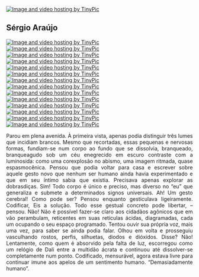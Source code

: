<a href="" target="_blank"><img src="http://i65.tinypic.com/2cqbhaq.jpg" border="0" alt="Image and video hosting by TinyPic"></a> 
## Sérgio Araújo

<a href="https://www.facebook.com/sergioaraujofb" target="_blank"><img src="http://i63.tinypic.com/20js9wy.jpg" border="0" alt="Image and video hosting by TinyPic"></a> <a href="https://twitter.com/sergioaraujo" target="_blank"><img src="http://i68.tinypic.com/v7cqdx.jpg" border="0" alt="Image and video hosting by TinyPic"></a> <a href="https://plus.google.com/u/0/+S%C3%A9rgioAra%C3%BAjosalinas" target="_blank"><img src="http://i63.tinypic.com/n3azoy.jpg" border="0" alt="Image and video hosting by TinyPic"></a> <a href="https://www.linkedin.com/in/sergioaraujo709/" target="_blank"><img src="http://i64.tinypic.com/sy332v.jpg" border="0" alt="Image and video hosting by TinyPic"></a> <a href="http://palavras.digasalinas.com" target="_blank"><img src="http://i68.tinypic.com/kcm3ci.jpg" border="0" alt="Image and video hosting by TinyPic"></a> <a href="https://t.co/JDtIZSfA8D" target="_blank"><img src="http://i67.tinypic.com/2s1nmyr.jpg" border="0" alt="Image and video hosting by TinyPic"></a> <a href="https://keybase.io/verbis" target="_blank"><img src="http://i67.tinypic.com/2ag6835.jpg" border="0" alt="Image and video hosting by TinyPic"></a> <a href="https://hack.chat/?sergio" target="_blank"><img src="http://i64.tinypic.com/rj0dhf.jpg" border="0" alt="Image and video hosting by TinyPic"></a> <a href="http://educacaoecultura.digasalinas.com/" target="_blank"><img src="http://i67.tinypic.com/2vmwtnq.jpg" border="0" alt="Image and video hosting by TinyPic"></a> <a href="https://www.youtube.com/user/sergioaraujo1000/videos" target="_blank"><img src="http://i64.tinypic.com/2929pmp.jpg" border="0" alt="Image and video hosting by TinyPic"></a> <a href="https://scholar.google.com.br/citations?user=xD93mEEAAAAJ&hl=pt-BR" target="_blank"><img src="http://i63.tinypic.com/28s11u.jpg" border="0" alt="Image and video hosting by TinyPic"></a> <a href="https://www.flickr.com/photos/sergioaraujo709" target="_blank"><img src="http://i68.tinypic.com/ev6na1.jpg" border="0" alt="Image and video hosting by TinyPic"></a> <a href="http://bodegavirtual.tumblr.com/" target="_blank"><img src="http://i63.tinypic.com/14jvuyg.jpg" border="0" alt="Image and video hosting by TinyPic"></a> <a href="mailto:sergioaraujo@vivaldi.net" target="_blank"><img src="http://i65.tinypic.com/vzvqyh.jpg" border="0" alt="Image and video hosting by TinyPic"></a>

<p align="justify">Parou em plena avenida. À primeira vista, apenas podia distinguir três lumes que incidiam brancos. Mesmo que recortadas, essas pequenas e nervosas formas, fundiam-se num corpo ao fundo que se dissolvia, branqueado, branqueagudo sob um céu enegrecido em escuro contraste com a luminosida: como uma corexplosão no abismo, uma imagem ritmada, quase espasmocênica.
Pensou que podia voltar para casa e escrever sobre aquele gesto novo que nenhum ser humano ainda havia experimentado e que em seu íntimo sabia que existia. Precisava apenas explorar as dobrasdiças.
Sim! Todo corpo é único e preciso, mas diverso no “eu” que generaliza e submete a determinados signos universais.
Ah! Um gesto cerebral!
Como pode ser? Pensou enquanto gesticulava ligeiramente. Codificar, Eis a solução.
Todo esse gestual concreto pode libertar, – pensou.
Não! Não é possível fazer-se claro aos cidadãos agônicos que em vão perambulam, reticentes em suas retículas ácidas, diagramadas, cada um ocupando o seu espaço programado.
Tentou ouvir sua própria voz, mais uma vez, para saber se ainda podia falar. Olhou em volta e prosseguiu vasculhando rostos, perfis, silhuetas, diodos e dióxidos.
Disse? Não!
Lentamente, como quem é absorvido pela falta de luz, escorregou como um relógio de Dali entre a multidão ácrata e continuou até dissolver-se completamente num ponto.
Codificado, mensurável, agora estava livre para continuar imune aos apelos de um sentimento humano. “Demasiadamente humano”.</p>
